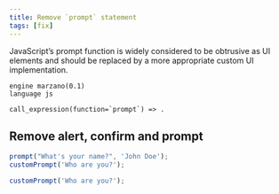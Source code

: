 ```yaml
---
title: Remove `prompt` statement
tags: [fix]
---
```


JavaScript’s prompt function is widely considered to be obtrusive as UI elements and should be replaced by a more appropriate custom UI implementation. 


```grit
engine marzano(0.1)
language js

call_expression(function=`prompt`) => .
```

## Remove alert, confirm and prompt

```typescript
prompt("What's your name?", 'John Doe');
customPrompt('Who are you?');
```

```typescript
customPrompt('Who are you?');
```
